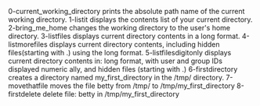  0-current_working_directory prints the absolute path name of the current working directory.
 1-listit displays the contents list of your current directory.
 2-bring_me_home changes the working directory to the user's home directory.
 3-listfiles displays current directory contents in a long format.
 4-listmorefiles displays current directory contents, including hidden files(starting with .) using the long format.
 5-listfilesdigitonly displays current directory contents in: long format, with user and group IDs displayed numeric ally, and hidden files (starting with .)
 6-firstdirectory creates a directory named my_first_directory in the /tmp/ directory. 
 7-movethatfile moves the file betty from /tmp/ to /tmp/my_first_directory
 8-firstdelete delete file: betty in /tmp/my_first_directory

